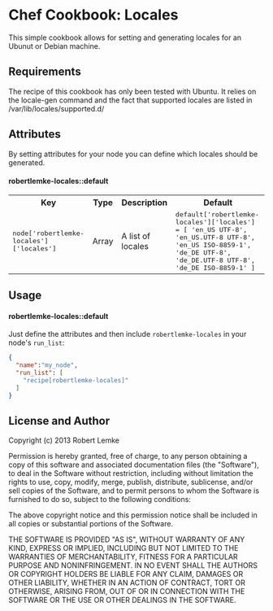 Chef Cookbook: Locales
======================
This simple cookbook allows for setting and generating locales for an Ubunut or
Debian machine.

Requirements
------------
The recipe of this cookbook has only been tested with Ubuntu. It relies on the
locale-gen command and the fact that supported locales are listed in
/var/lib/locales/supported.d/

Attributes
----------
By setting attributes for your node you can define which locales should be generated.

#### robertlemke-locales::default
<table>
	<tr>
		<th>Key</th>
		<th>Type</th>
		<th>Description</th>
		<th>Default</th>
	</tr>
	<tr>
		<td><tt>node['robertlemke-locales']['locales']</tt></td>
		<td>Array</td>
		<td>A list of locales</td>
		<td><tt>default['robertlemke-locales']['locales'] = [
		'en_US UTF-8', 'en_US.UTF-8 UTF-8', 'en_US ISO-8859-1',
		'de_DE UTF-8', 'de_DE.UTF-8 UTF-8', 'de_DE ISO-8859-1'
		]</tt></td>
	</tr>
</table>

Usage
-----
#### robertlemke-locales::default

Just define the attributes and then include `robertlemke-locales` in your node's
`run_list`:

```json
{
  "name":"my_node",
  "run_list": [
    "recipe[robertlemke-locales]"
  ]
}
```

License and Author
------------------
Copyright (c) 2013 Robert Lemke

Permission is hereby granted, free of charge, to any person obtaining a copy of this
software and associated documentation files (the "Software"), to deal in the
Software without restriction, including without limitation the rights to use, copy,
modify, merge, publish, distribute, sublicense, and/or sell copies of the Software,
and to permit persons to whom the Software is furnished to do so, subject to the
following conditions:

The above copyright notice and this permission notice shall be included in all
copies or substantial portions of the Software.

THE SOFTWARE IS PROVIDED "AS IS", WITHOUT WARRANTY OF ANY KIND, EXPRESS OR IMPLIED,
INCLUDING BUT NOT LIMITED TO THE WARRANTIES OF MERCHANTABILITY, FITNESS FOR A
PARTICULAR PURPOSE AND NONINFRINGEMENT. IN NO EVENT SHALL THE AUTHORS OR COPYRIGHT
HOLDERS BE LIABLE FOR ANY CLAIM, DAMAGES OR OTHER LIABILITY, WHETHER IN AN ACTION OF
CONTRACT, TORT OR OTHERWISE, ARISING FROM, OUT OF OR IN CONNECTION WITH THE SOFTWARE
OR THE USE OR OTHER DEALINGS IN THE SOFTWARE.
